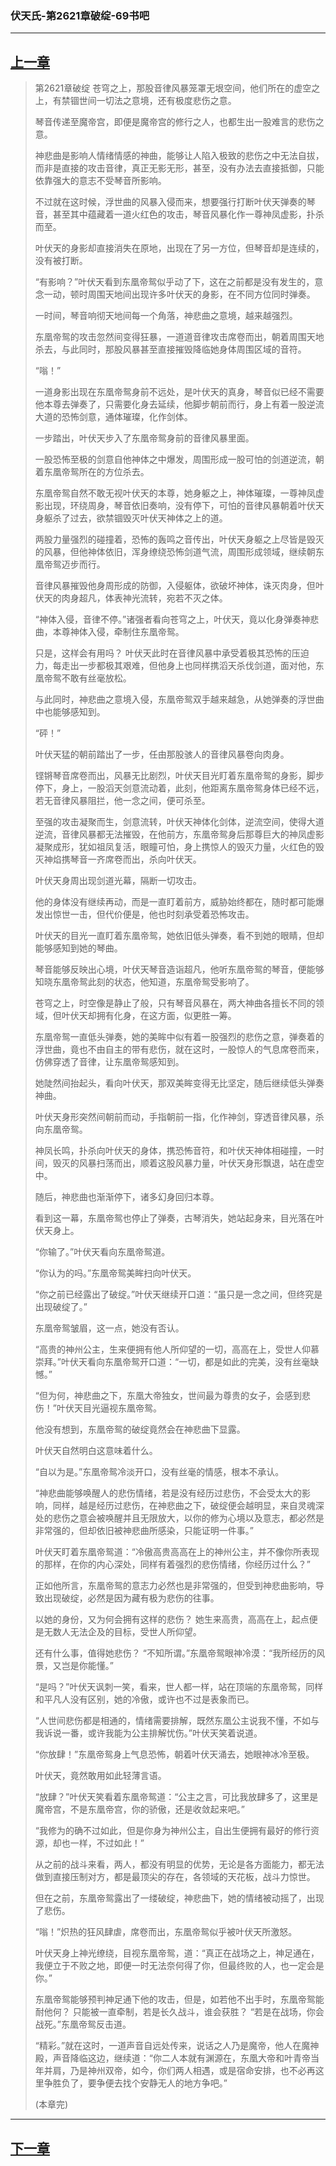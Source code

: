 ### 伏天氏-第2621章破绽-69书吧

--------
[上一章](./e68126f01040b43ac0bcb49528a135c4.md)
--------


>
>
>
>第2621章破绽
>苍穹之上，那股音律风暴笼罩无垠空间，他们所在的虚空之上，有禁锢世间一切法之意境，还有极度悲伤之意。
>
>琴音传递至魔帝宫，即便是魔帝宫的修行之人，也都生出一股难言的悲伤之意。
>
>神悲曲是影响人情绪情感的神曲，能够让人陷入极致的悲伤之中无法自拔，而非是直接的攻击音律，真正无影无形，甚至，没有办法去直接抵御，只能依靠强大的意志不受琴音所影响。
>
>不过就在这时候，浮世曲的风暴入侵而来，想要强行打断叶伏天弹奏的琴音，甚至其中蕴藏着一道火红色的攻击，琴音风暴化作一尊神凤虚影，扑杀而至。
>
>叶伏天的身影却直接消失在原地，出现在了另一方位，但琴音却是连续的，没有被打断。
>
>“有影响？”叶伏天看到东凰帝鸳似乎动了下，这在之前都是没有发生的，意念一动，顿时周围天地间出现许多叶伏天的身影，在不同方位同时弹奏。
>
>一时间，琴音响彻天地间每一个角落，神悲曲之意境，越来越强烈。
>
>东凰帝鸳的攻击忽然间变得狂暴，一道道音律攻击席卷而出，朝着周围天地杀去，与此同时，那股风暴甚至直接摧毁降临她身体周围区域的音符。
>
>“嗡！”
>
>一道身影出现在东凰帝鸳身前不远处，是叶伏天的真身，琴音似已经不需要他本尊去弹奏了，只需要化身去延续，他脚步朝前而行，身上有着一股逆流大道的恐怖剑意，通体璀璨，化作剑体。
>
>一步踏出，叶伏天步入了东凰帝鸳身前的音律风暴里面。
>
>一股恐怖至极的剑意自他神体之中爆发，周围形成一股可怕的剑道逆流，朝着东凰帝鸳所在的方位杀去。
>
>东凰帝鸳自然不敢无视叶伏天的本尊，她身躯之上，神体璀璨，一尊神凤虚影出现，环绕周身，琴音依旧奏响，没有停下，可怕的音律风暴朝着叶伏天身躯杀了过去，欲禁锢毁灭叶伏天神体之上的道。
>
>两股力量强烈的碰撞着，恐怖的轰鸣之音传出，叶伏天身躯之上尽皆是毁灭的风暴，但他神体依旧，浑身缭绕恐怖剑道气流，周围形成领域，继续朝东凰帝鸳迈步而行。
>
>音律风暴摧毁他身周形成的防御，入侵躯体，欲破坏神体，诛灭肉身，但叶伏天的肉身超凡，体表神光流转，宛若不灭之体。
>
>“神体入侵，音律不停。”诸强者看向苍穹之上，叶伏天，竟以化身弹奏神悲曲，本尊神体入侵，牵制住东凰帝鸳。
>
>只是，这样会有用吗？
>叶伏天此时在音律风暴中承受着极其恐怖的压迫力，每走出一步都极其艰难，但他身上也同样携滔天杀伐剑道，面对他，东凰帝鸳不敢有丝毫放松。
>
>与此同时，神悲曲之意境入侵，东凰帝鸳双手越来越急，从她弹奏的浮世曲中也能够感知到。
>
>“砰！”
>
>叶伏天猛的朝前踏出了一步，任由那股骇人的音律风暴卷向肉身。
>
>铿锵琴音席卷而出，风暴无比剧烈，叶伏天目光盯着东凰帝鸳的身影，脚步停下，身上，一股滔天剑意流动着，此刻，他距离东凰帝鸳身体已经不远，若无音律风暴阻拦，他一念之间，便可杀至。
>
>至强的攻击凝聚而生，剑意流转，叶伏天神体化剑体，逆流空间，使得大道逆流，音律风暴都无法摧毁，在他前方，东凰帝鸳身后那尊巨大的神凤虚影凝聚成形，犹如祖凤复活，眼瞳可怕，身上携惊人的毁灭力量，火红色的毁灭神焰携琴音一齐席卷而出，杀向叶伏天。
>
>叶伏天身周出现剑道光幕，隔断一切攻击。
>
>他的身体没有继续再动，而是一直盯着前方，威胁始终都在，随时都可能爆发出惊世一击，但代价便是，他也时刻承受着恐怖攻击。
>
>叶伏天的目光一直盯着东凰帝鸳，她依旧低头弹奏，看不到她的眼睛，但却能够感知到她的琴曲。
>
>琴音能够反映出心境，叶伏天琴音造诣超凡，他听东凰帝鸳的琴音，便能够知晓东凰帝鸳此刻的状态，他知道，东凰帝鸳受影响了。
>
>苍穹之上，时空像是静止了般，只有琴音风暴在，两大神曲各擅长不同的领域，但叶伏天却拥有化身，在这方面，似更胜一筹。
>
>东凰帝鸳一直低头弹奏，她的美眸中似有着一股强烈的悲伤之意，弹奏着的浮世曲，竟也不由自主的带有悲伤，就在这时，一股惊人的气息席卷而来，仿佛穿透了音律，让东凰帝鸳感知到。
>
>她陡然间抬起头，看向叶伏天，那双美眸变得无比坚定，随后继续低头弹奏神曲。
>
>叶伏天身形突然间朝前而动，手指朝前一指，化作神剑，穿透音律风暴，杀向东凰帝鸳。
>
>神凤长鸣，扑杀向叶伏天的身体，携恐怖音符，和叶伏天神体相碰撞，一时间，毁灭的风暴扫荡而出，顺着这股风暴力量，叶伏天身形飘退，站在虚空中。
>
>随后，神悲曲也渐渐停下，诸多幻身回归本尊。
>
>看到这一幕，东凰帝鸳也停止了弹奏，古琴消失，她站起身来，目光落在叶伏天身上。
>
>“你输了。”叶伏天看向东凰帝鸳道。
>
>“你认为的吗。”东凰帝鸳美眸扫向叶伏天。
>
>“你之前已经露出了破绽。”叶伏天继续开口道：“虽只是一念之间，但终究是出现破绽了。”
>
>东凰帝鸳皱眉，这一点，她没有否认。
>
>“高贵的神州公主，生来便拥有他人所仰望的一切，高高在上，受世人仰慕崇拜。”叶伏天看向东凰帝鸳开口道：“一切，都是如此的完美，没有丝毫缺憾。”
>
>“但为何，神悲曲之下，东凰大帝独女，世间最为尊贵的女子，会感到悲伤！”叶伏天目光逼视东凰帝鸳。
>
>他没有想到，东凰帝鸳的破绽竟然会在神悲曲下显露。
>
>叶伏天自然明白这意味着什么。
>
>“自以为是。”东凰帝鸳冷淡开口，没有丝毫的情感，根本不承认。
>
>“神悲曲能够唤醒人的悲伤情绪，若是没有经历过悲伤，不会受太大的影响，同样，越是经历过悲伤，在神悲曲之下，破绽便会越明显，来自灵魂深处的悲伤之意会被唤醒并且无限放大，以你的修为心境以及意志，都必然是非常强的，但却依旧被神悲曲所感染，只能证明一件事。”
>
>叶伏天盯着东凰帝鸳道：“冷傲高贵高高在上的神州公主，并不像你所表现的那样，在你的内心深处，同样有着强烈的悲伤情绪，你经历过什么？”
>
>正如他所言，东凰帝鸳的意志力必然也是非常强的，但受到神悲曲影响，导致出现破绽，必然是因为藏有极为悲伤的往事。
>
>以她的身份，又为何会拥有这样的悲伤？
>她生来高贵，高高在上，起点便是无数人无法企及的目标，受世人所仰望。
>
>还有什么事，值得她悲伤？
>“不知所谓。”东凰帝鸳眼神冷漠：“我所经历的风景，又岂是你能懂。”
>
>“是吗？”叶伏天讽刺一笑，看来，世人都一样，站在顶端的东凰帝鸳，同样和平凡人没有区别，她的冷傲，或许也不过是表象而已。
>
>“人世间悲伤都是相通的，情绪需要排解，既然东凰公主说我不懂，不如与我诉说一番，或许我能为公主排解忧伤。”叶伏天笑着说道。
>
>“你放肆！”东凰帝鸳身上气息恐怖，朝着叶伏天涌去，她眼神冰冷至极。
>
>叶伏天，竟然敢用如此轻薄言语。
>
>“放肆？”叶伏天笑看着东凰帝鸳道：“公主之言，可比我放肆多了，这里是魔帝宫，不是东凰帝宫，你的骄傲，还是收敛起来吧。”
>
>“我修为的确不过如此，但是你身为神州公主，自出生便拥有最好的修行资源，却也一样，不过如此！”
>
>从之前的战斗来看，两人，都没有明显的优势，无论是各方面能力，都无法做到直接压制对方，都是最顶尖的存在，各领域的天花板，战斗力惊世。
>
>但在之前，东凰帝鸳露出了一缕破绽，神悲曲下，她的情绪被动摇了，出现了悲伤。
>
>“嗡！”炽热的狂风肆虐，席卷而出，东凰帝鸳似乎被叶伏天所激怒。
>
>叶伏天身上神光缭绕，目视东凰帝鸳，道：“真正在战场之上，神足通在，我便立于不败之地，即便一时无法奈何得了你，但最终败的人，也一定会是你。”
>
>东凰帝鸳能够预判神足通下他的攻击，但是，如若他不出手时，东凰帝鸳能耐他何？
>只能被一直牵制，若是长久战斗，谁会获胜？
>“若是在战场，你会战死。”东凰帝鸳反击道。
>
>“精彩。”就在这时，一道声音自远处传来，说话之人乃是魔帝，他人在魔神殿，声音降临这边，继续道：“你二人本就有渊源在，东凰大帝和叶青帝当年并肩，乃是神州双帝，如今，你们两人相遇，或是宿命安排，也不必再这里争胜负了，要争便去找个安静无人的地方争吧。”
>
>(本章完)
>
>

--------
[下一章](./e7e4245da24ab96ab6a393223894f664.md)
--------
